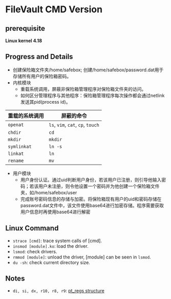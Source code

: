 # FileVault CMD Version
## prerequisite
**Linux kernel 4.18**

## Progress and Details
- 创建保险箱文件夹/home/safebox; 创建/home/safebox/password.dat用于存储所有用户的保险箱密码。
- 内核模块
  - 重载系统调用，屏蔽非保险箱管理程序对保险箱文件夹的访问。
  - 如何区分管理程序与其他程序：保险箱管理程序每次操作都会通过netlink发送其pid(process id)。

|重载的系统调用|屏蔽的命令|
|---|---|
|`openat`|`ls`, `vim`, `cat`, `cp`, `touch`|
|`chdir`|`cd`|
|`mkdir`|`mkdir`|
|`symlinkat`|`ln -s`|
|`linkat`|`ln`|
|`rename`|`mv`|

- 用户模块
  - 用户身份认证。通过uid判断用户身份，若该用户已注册，则引导他输入密码；若该用户未注册，则令他设置一个密码并为他创建一个保险箱文件夹，如/home/safebox/user
  - 完成账号密码信息的存储与加密。将保险箱现有用户的uid和密码存储在password.dat文件中，该文件使用base64进行加密存储。程序需要获取用户信息时再使用base64进行解密

## Linux Command
 - `strace [cmd]`: trace system calls of [cmd].
 - `insmod [module].ko`: load the driver.
 - `lsmod`: check drivers.
 - `rmmod [module]`: unload the driver, [module] can be seen in `lsmod`.
 - `du -sh`: check current directory size.

## Notes
 - `di, si, dx, r10, r8, r9`: [pt_regs structure](https://www.codenong.com/cs106088896/)